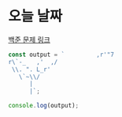 # 오늘 날짜

[백준 문제 링크](https://www.acmicpc.net/problem/25083)

```typescript
const output = `         ,r'"7
r\`-_   ,'  ,/
 \\. ". L_r'
   \`~\\/
      |
      |`;

console.log(output);
```
